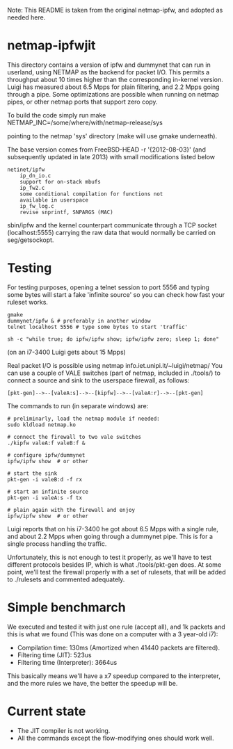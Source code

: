 Note: This README is taken from the original netmap-ipfw, and adopted as needed
here.

netmap-ipfwjit
==============
This directory contains a version of ipfw and dummynet that can run in
userland, using NETMAP as the backend for packet I/O.  This permits a
throughput about 10 times higher than the corresponding in-kernel version.
Luigi has measured about 6.5 Mpps for plain filtering, and 2.2 Mpps going
through a pipe.  Some optimizations are possible when running on netmap pipes,
or other netmap ports that support zero copy.

To build the code simply run
	make NETMAP_INC=/some/where/with/netmap-release/sys

pointing to the netmap 'sys' directory (make will use gmake underneath).

The base version comes from FreeBSD-HEAD -r '{2012-08-03}'
(and subsequently updated in late 2013) with small modifications listed below

	netinet/ipfw
	    ip_dn_io.c
		support for on-stack mbufs
	    ip_fw2.c
		some conditional compilation for functions not
		available in userspace
	    ip_fw_log.c
		revise snprintf, SNPARGS (MAC)


sbin/ipfw and the kernel counterpart communicate through a TCP socket
(localhost:5555) carrying the raw data that would normally be carried on
seg/getsockopt.

Testing
=======
For testing purposes, opening a telnet session to port 5556 and typing some
bytes will start a fake 'infinite source' so you can check how fast your
ruleset works.

	gmake
	dummynet/ipfw & # preferably in another window
	telnet localhost 5556 # type some bytes to start 'traffic'

	sh -c "while true; do ipfw/ipfw show; ipfw/ipfw zero; sleep 1; done"

(on an i7-3400 Luigi gets about 15 Mpps)

Real packet I/O is possible using netmap info.iet.unipi.it/~luigi/netmap/ You
can use a couple of VALE switches (part of netmap, included in ./tools/) to
connect a source and sink to the userspace firewall, as follows:

	[pkt-gen]-->--[valeA:s]-->--[kipfw]-->--[valeA:r]-->--[pkt-gen]

The commands to run (in separate windows) are:

	# preliminarly, load the netmap module if needed:
	sudo kldload netmap.ko

	# connect the firewall to two vale switches
	./kipfw valeA:f valeB:f &

	# configure ipfw/dummynet
	ipfw/ipfw show	# or other

	# start the sink
	pkt-gen -i valeB:d -f rx

	# start an infinite source
	pkt-gen -i valeA:s -f tx

	# plain again with the firewall and enjoy
	ipfw/ipfw show  # or other

Luigi reports that on his i7-3400 he got about 6.5 Mpps with a single rule, and
about 2.2 Mpps when going through a dummynet pipe. This is for a single process
handling the traffic.

Unfortunately, this is not enough to test it properly, as we'll have to test
different protocols besides IP, which is what ./tools/pkt-gen does. At some
point, we'll test the firewall properly with a set of rulesets, that will be
added to ./rulesets and commented adequately.

Simple benchmarch
=================
We executed and tested it with just one rule (accept all), and 1k packets and
this is what we found (This was done on a computer with a 3 year-old i7):
- Compilation time: 130ms (Amortized when 41440 packets are filtered).
- Filtering time (JIT): 523us
- Filtering time (Interpreter): 3664us

This basically means we'll have a x7 speedup compared to the interpreter, and
the more rules we have, the better the speedup will be.

Current state
=============
- The JIT compiler is not working.
- All the commands except the flow-modifying ones should work well.

